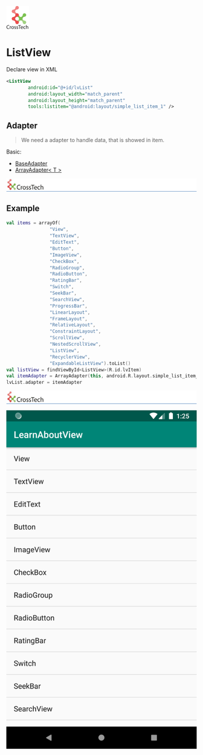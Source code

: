 ![CorssTech](../../../assets/ic-cross-tech.png "CrossTech")

# ListView

Declare view in XML

``` XML
<ListView
        android:id="@+id/lvList"
        android:layout_width="match_parent"
        android:layout_height="match_parent"
        tools:listitem="@android:layout/simple_list_item_1" />
```

## Adapter

> We need a adapter to handle data, that is showed in item.

Basic:

- [BaseAdapter](https://developer.android.com/reference/kotlin/android/widget/BaseAdapter)
- [ArrayAdapter< T >](https://developer.android.com/reference/kotlin/android/widget/ArrayAdapter.html)

<P style="page-break-before: always">

![CorssTech](../../../assets/cross-tech-logo.png "CrossTech")

## Example

``` kotlin
val items = arrayOf(
                "View",
                "TextView",
                "EditText",
                "Button",
                "ImageView",
                "CheckBox",
                "RadioGroup",
                "RadioButton",
                "RatingBar",
                "Switch",
                "SeekBar",
                "SearchView",
                "ProgressBar",
                "LinearLayout",
                "FrameLayout",
                "RelativeLayout",
                "ConstraintLayout",
                "ScrollView",
                "NestedScrollView",
                "ListView",
                "RecyclerView",
                "ExpandableListView").toList()
val listView = findViewById<ListView>(R.id.lvItem)
val itemAdapter = ArrayAdapter(this, android.R.layout.simple_list_item_1, items)
lvList.adapter = itemAdapter
```

<P style="page-break-before: always">

![CorssTech](../../../assets/cross-tech-logo.png "CrossTech")

![ListView](../../../assets/list-view.png "ListView")
